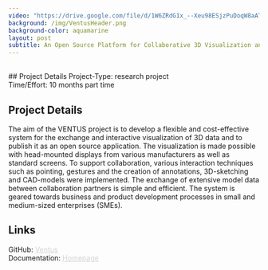 ```yaml
---
video: "https://drive.google.com/file/d/1W6ZRdG1x_--Xeu98ESjzPuDoqW8aATKq/preview"
background: /img/VentusHeader.png
background-color: aquamarine
layout: post
subtitle: An Open Source Platform for Collaborative 3D Visualization and Interaction
---
```


<br>
## Project Details
Project-Type: research project
<br> Time/Effort: 10 months part time

## Project Details
The aim of the VENTUS project is to develop a flexible and cost-effective system for the exchange and interactive visualization of 3D data and to publish it as an open source application. The visualization is made possible with head-mounted displays from various manufacturers as well as standard screens. To support collaboration, various interaction techniques such as pointing, gestures and the creation of annotations, 3D-sketching and CAD-models were implemented. The exchange of extensive model data between collaboration partners is simple and efficient. The system is geared towards business and product development processes in small and medium-sized enterprises (SMEs).

## Links
GitHub: <a href="https://github.com/FKI-HTW/VENTUS" style="color: LightGray; text-decoration: underline; ">Ventus</a>
<br> Documentation: <a href="https://fki-htw.github.io/VENTUS/" style="color: LightGray; text-decoration: underline; ">Homepage</a>
